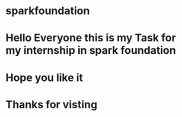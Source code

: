 # sparkfoundation
# Hello Everyone this is my Task for my internship in spark foundation 
# Hope you like it
# Thanks for visting
